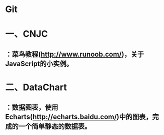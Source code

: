 # Git
# 一、CNJC
##    ：菜鸟教程(http://www.runoob.com/)，关于JavaScript的小实例。

# 二、DataChart
##    ：数据图表，使用Echarts(http://echarts.baidu.com/)中的图表，完成的一个简单静态的数据表。